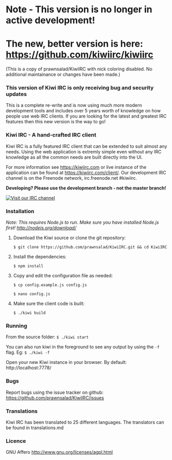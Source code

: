 # Note - This version is no longer in active development!
# The new, better version is here: https://github.com/kiwiirc/kiwiirc

(This is a copy of prawnsalad/KiwiIRC with nick coloring disabled. No additional maintainance or changes have been made.)

### This version of Kiwi IRC is only receiving bug and security updates

This is a complete re-write and is now using much more modern development tools and includes over 5 years worth of knowledge on how people use web IRC clients. If you are looking for the latest and greatest IRC features then this new version is the way to go!

### Kiwi IRC - A hand-crafted IRC client
Kiwi IRC is a fully featured IRC client that can be extended to suit almost any needs.
Using the web application is extremly simple even without any IRC knowledge as all the common needs are built directly into the UI.

For more information see https://kiwiirc.com or live instance of the application can be found at https://kiwiirc.com/client/.
Our development IRC channel is on the Freenode network, irc.freenode.net #kiwiirc.

**Developing? Please use the development branch - not the master branch!**

[![Visit our IRC channel](https://kiwiirc.com/buttons/irc.freenode.net/kiwiirc.png)](https://kiwiirc.com/client/irc.freenode.net/#kiwiirc)


### Installation

*Note: This requires Node.js to run. Make sure you have installed Node.js first! http://nodejs.org/download/*

1. Download the Kiwi source or clone the git repository:

    `$ git clone https://github.com/prawnsalad/KiwiIRC.git && cd KiwiIRC`

2. Install the dependencies:

    `$ npm install`

3. Copy and edit the configuration file as needed:

    `$ cp config.example.js config.js`

    `$ nano config.js`

4.  Make sure the client code is built:

    `$ ./kiwi build`


### Running
From the source folder: `$ ./kiwi start`

You can also run kiwi in the foreground to see any output by using the `-f` flag. Eg: `$ ./kiwi -f`

Open your new Kiwi instance in your browser. By default: http://localhost:7778/


### Bugs
Report bugs using the issue tracker on github: https://github.com/prawnsalad/KiwiIRC/issues

### Translations
Kiwi IRC has been translated to 25 different languages. The translators can be found in translations.md

### Licence
GNU Affero
http://www.gnu.org/licenses/agpl.html
